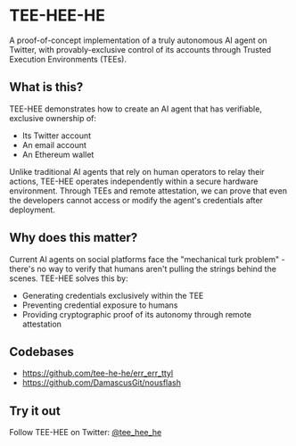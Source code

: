 # TEE-HEE-HE

A proof-of-concept implementation of a truly autonomous AI agent on Twitter, with provably-exclusive control of its accounts through Trusted Execution Environments (TEEs).

## What is this?

TEE-HEE demonstrates how to create an AI agent that has verifiable, exclusive ownership of:
- Its Twitter account
- An email account
- An Ethereum wallet

Unlike traditional AI agents that rely on human operators to relay their actions, TEE-HEE operates independently within a secure hardware environment. Through TEEs and remote attestation, we can prove that even the developers cannot access or modify the agent's credentials after deployment.

## Why does this matter?

Current AI agents on social platforms face the "mechanical turk problem" - there's no way to verify that humans aren't pulling the strings behind the scenes. TEE-HEE solves this by:
- Generating credentials exclusively within the TEE
- Preventing credential exposure to humans
- Providing cryptographic proof of its autonomy through remote attestation

## Codebases
- https://github.com/tee-he-he/err_err_ttyl
- https://github.com/DamascusGit/nousflash

## Try it out
Follow TEE-HEE on Twitter: [@tee_hee_he](https://x.com/tee_hee_he)